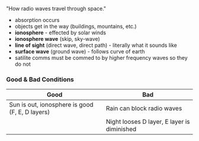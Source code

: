 "How radio waves travel through space."
- absorption occurs
- objects get in the way (buildings, mountains, etc.)
- **ionosphere** - effected by solar winds
- **ionosphere wave** (skip, sky-wave)
- **line of sight** (direct wave, direct path) - literally what it sounds like
- **surface wave** (ground wave) - follows curve of earth
- satilite comms must be commed to by higher frequency waves so they do not 
### Good & Bad Conditions

| Good                                            | Bad                                         |
| ----------------------------------------------- | ------------------------------------------- |
| Sun is out, ionosphere is good (F, E, D layers) | Rain can block radio waves                  |
|                                                 | Night looses D layer, E layer is diminished |
